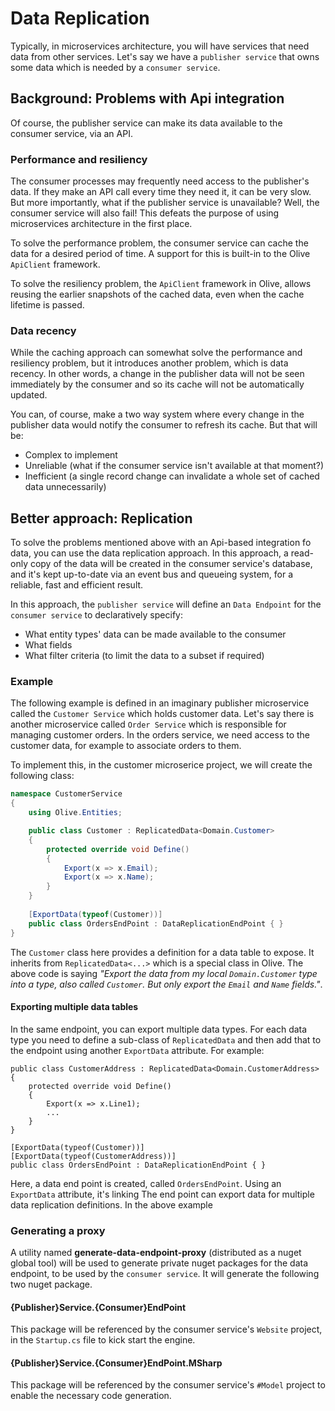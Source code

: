 # Data Replication

Typically, in microservices architecture, you will have services that need data from other services.
Let's say we have a `publisher service` that owns some data which is needed by a `consumer service`.

## Background: Problems with Api integration
Of course, the publisher service can make its data available to the consumer service, via an API.

### Performance and resiliency
The consumer processes may frequently need access to the publisher's data. If they make an API call every time they need it, it can be very slow. 
But more importantly, what if the publisher service is unavailable? Well, the consumer service will also fail!
This defeats the purpose of using microservices architecture in the first place.

To solve the performance problem, the consumer service can cache the data for a desired period of time.
A support for this is built-in to the Olive `ApiClient` framework.

To solve the resiliency problem, the `ApiClient` framework in Olive, allows reusing the earlier snapshots of the cached data, even when the cache lifetime is passed.

### Data recency
While the caching approach can somewhat solve the performance and resiliency problem, but it introduces another problem, which is data recency.
In other words, a change in the publisher data will not be seen immediately by the consumer and so its cache will not be automatically updated.

You can, of course, make a two way system where every change in the publisher data would notify the consumer to refresh its cache. 
But that will be: 

- Complex to implement
- Unreliable (what if the consumer service isn't available at that moment?)
- Inefficient (a single record change can invalidate a whole set of cached data unnecessarily)

## Better approach: Replication
To solve the problems mentioned above with an Api-based integration fo data, you can use the data replication approach.
In this approach, a read-only copy of the data will be created in the consumer service's database, and it's kept up-to-date via an event bus and queueing system, for a reliable, fast and efficient result.

In this approach, the `publisher service` will define an `Data Endpoint` for the `consumer service` to declaratively specify:
- What entity types' data can be made available to the consumer
- What fields
- What filter criteria (to limit the data to a subset if required)

### Example
The following example is defined in an imaginary publisher microservice called the `Customer Service` which holds customer data.
Let's say there is another microservice called `Order Service` which is responsible for managing customer orders.
In the orders service, we need access to the customer data, for example to associate orders to them.

To implement this, in the customer microserice project, we will create the following class:

```c#
namespace CustomerService
{
    using Olive.Entities;

    public class Customer : ReplicatedData<Domain.Customer>
    {
        protected override void Define()
        {
            Export(x => x.Email);
            Export(x => x.Name);
        }
    }
    
    [ExportData(typeof(Customer))]
    public class OrdersEndPoint : DataReplicationEndPoint { }
}
```
The `Customer` class here provides a definition for a data table to expose. It inherits from `ReplicatedData<...>` which is a special class in Olive. The above code is saying *"Export the data from my local `Domain.Customer` type into a type, also called `Customer`. But only export the `Email` and `Name` fields."*.

#### Exporting multiple data tables
In the same endpoint, you can export multiple data types. For each data type you need to define a sub-class of `ReplicatedData` and then add that to the endpoint using another `ExportData` attribute. For example:

```cshrap
public class CustomerAddress : ReplicatedData<Domain.CustomerAddress>
{
    protected override void Define()
    {
        Export(x => x.Line1);
        ...
    }
}

[ExportData(typeof(Customer))]
[ExportData(typeof(CustomerAddress))]
public class OrdersEndPoint : DataReplicationEndPoint { }
```

Here, a data end point is created, called `OrdersEndPoint`. Using an `ExportData` attribute, it's linking  The end point can export data for multiple data replication definitions. In the above example

### Generating a proxy
A utility named **generate-data-endpoint-proxy** (distributed as a nuget global tool) will be used to generate private nuget packages for the data endpoint, to be used by the `consumer service`. It will generate the following two nuget package.

#### {Publisher}Service.{Consumer}EndPoint
This package will be referenced by the consumer service's `Website` project, in the `Startup.cs` file to kick start the engine.

#### {Publisher}Service.{Consumer}EndPoint.MSharp
This package will be referenced by the consumer service's `#Model` project to enable the necessary code generation.

